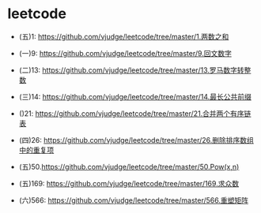 # leetcode

* (五)1: https://github.com/vjudge/leetcode/tree/master/1.两数之和
* (一)9: https://github.com/vjudge/leetcode/tree/master/9.回文数字

* (二)13: https://github.com/vjudge/leetcode/tree/master/13.罗马数字转整数
* (三)14: https://github.com/vjudge/leetcode/tree/master/14.最长公共前缀

* ()21: https://github.com/vjudge/leetcode/tree/master/21.合并两个有序链表

* (四)26: https://github.com/vjudge/leetcode/tree/master/26.删除排序数组中的重复项  


* (五)50.https://github.com/vjudge/leetcode/tree/master/50.Pow(x,n)

* (五)169: https://github.com/vjudge/leetcode/tree/master/169.求众数

* (六)566: https://github.com/vjudge/leetcode/tree/master/566.重塑矩阵
